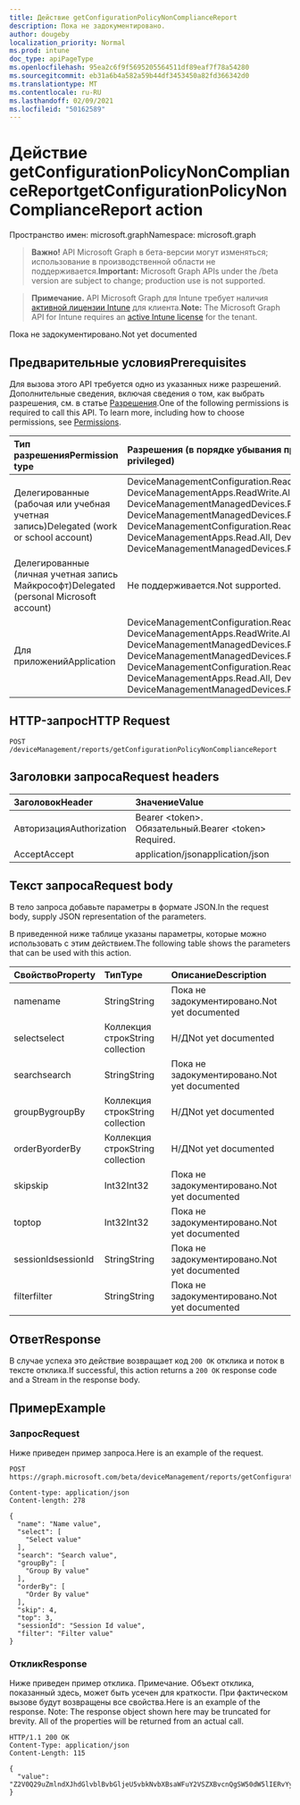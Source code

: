 ```yaml
---
title: Действие getConfigurationPolicyNonComplianceReport
description: Пока не задокументировано.
author: dougeby
localization_priority: Normal
ms.prod: intune
doc_type: apiPageType
ms.openlocfilehash: 95ea2c6f9f5695205564511df89eaf7f78a54280
ms.sourcegitcommit: eb31a6b4a582a59b44df3453450a82fd366342d0
ms.translationtype: MT
ms.contentlocale: ru-RU
ms.lasthandoff: 02/09/2021
ms.locfileid: "50162589"
---
```

# <a name="getconfigurationpolicynoncompliancereport-action"></a><span data-ttu-id="0f775-103">Действие getConfigurationPolicyNonComplianceReport</span><span class="sxs-lookup"><span data-stu-id="0f775-103">getConfigurationPolicyNonComplianceReport action</span></span>

<span data-ttu-id="0f775-104">Пространство имен: microsoft.graph</span><span class="sxs-lookup"><span data-stu-id="0f775-104">Namespace: microsoft.graph</span></span>

> <span data-ttu-id="0f775-105">**Важно!** API Microsoft Graph в бета-версии могут изменяться; использование в производственной области не поддерживается.</span><span class="sxs-lookup"><span data-stu-id="0f775-105">**Important:** Microsoft Graph APIs under the /beta version are subject to change; production use is not supported.</span></span>

> <span data-ttu-id="0f775-106">**Примечание.** API Microsoft Graph для Intune требует наличия [активной лицензии Intune](https://go.microsoft.com/fwlink/?linkid=839381) для клиента.</span><span class="sxs-lookup"><span data-stu-id="0f775-106">**Note:** The Microsoft Graph API for Intune requires an [active Intune license](https://go.microsoft.com/fwlink/?linkid=839381) for the tenant.</span></span>

<span data-ttu-id="0f775-107">Пока не задокументировано.</span><span class="sxs-lookup"><span data-stu-id="0f775-107">Not yet documented</span></span>

## <a name="prerequisites"></a><span data-ttu-id="0f775-108">Предварительные условия</span><span class="sxs-lookup"><span data-stu-id="0f775-108">Prerequisites</span></span>
<span data-ttu-id="0f775-p101">Для вызова этого API требуется одно из указанных ниже разрешений. Дополнительные сведения, включая сведения о том, как выбрать разрешения, см. в статье [Разрешения](/graph/permissions-reference).</span><span class="sxs-lookup"><span data-stu-id="0f775-p101">One of the following permissions is required to call this API. To learn more, including how to choose permissions, see [Permissions](/graph/permissions-reference).</span></span>

|<span data-ttu-id="0f775-111">Тип разрешения</span><span class="sxs-lookup"><span data-stu-id="0f775-111">Permission type</span></span>|<span data-ttu-id="0f775-112">Разрешения (в порядке убывания привилегий)</span><span class="sxs-lookup"><span data-stu-id="0f775-112">Permissions (from most to least privileged)</span></span>|
|:---|:---|
|<span data-ttu-id="0f775-113">Делегированные (рабочая или учебная учетная запись)</span><span class="sxs-lookup"><span data-stu-id="0f775-113">Delegated (work or school account)</span></span>|<span data-ttu-id="0f775-114">DeviceManagementConfiguration.ReadWrite.All, DeviceManagementConfiguration.Read.All, DeviceManagementApps.ReadWrite.All, DeviceManagementApps.Read.All, DeviceManagementManagedDevices.ReadWrite.All, DeviceManagementManagedDevices.Read.All</span><span class="sxs-lookup"><span data-stu-id="0f775-114">DeviceManagementConfiguration.ReadWrite.All, DeviceManagementConfiguration.Read.All, DeviceManagementApps.ReadWrite.All, DeviceManagementApps.Read.All, DeviceManagementManagedDevices.ReadWrite.All, DeviceManagementManagedDevices.Read.All</span></span>|
|<span data-ttu-id="0f775-115">Делегированные (личная учетная запись Майкрософт)</span><span class="sxs-lookup"><span data-stu-id="0f775-115">Delegated (personal Microsoft account)</span></span>|<span data-ttu-id="0f775-116">Не поддерживается.</span><span class="sxs-lookup"><span data-stu-id="0f775-116">Not supported.</span></span>|
|<span data-ttu-id="0f775-117">Для приложений</span><span class="sxs-lookup"><span data-stu-id="0f775-117">Application</span></span>|<span data-ttu-id="0f775-118">DeviceManagementConfiguration.ReadWrite.All, DeviceManagementConfiguration.Read.All, DeviceManagementApps.ReadWrite.All, DeviceManagementApps.Read.All, DeviceManagementManagedDevices.ReadWrite.All, DeviceManagementManagedDevices.Read.All</span><span class="sxs-lookup"><span data-stu-id="0f775-118">DeviceManagementConfiguration.ReadWrite.All, DeviceManagementConfiguration.Read.All, DeviceManagementApps.ReadWrite.All, DeviceManagementApps.Read.All, DeviceManagementManagedDevices.ReadWrite.All, DeviceManagementManagedDevices.Read.All</span></span>|

## <a name="http-request"></a><span data-ttu-id="0f775-119">HTTP-запрос</span><span class="sxs-lookup"><span data-stu-id="0f775-119">HTTP Request</span></span>
<!-- {
  "blockType": "ignored"
}
-->
``` http
POST /deviceManagement/reports/getConfigurationPolicyNonComplianceReport
```

## <a name="request-headers"></a><span data-ttu-id="0f775-120">Заголовки запроса</span><span class="sxs-lookup"><span data-stu-id="0f775-120">Request headers</span></span>
|<span data-ttu-id="0f775-121">Заголовок</span><span class="sxs-lookup"><span data-stu-id="0f775-121">Header</span></span>|<span data-ttu-id="0f775-122">Значение</span><span class="sxs-lookup"><span data-stu-id="0f775-122">Value</span></span>|
|:---|:---|
|<span data-ttu-id="0f775-123">Авторизация</span><span class="sxs-lookup"><span data-stu-id="0f775-123">Authorization</span></span>|<span data-ttu-id="0f775-124">Bearer &lt;token&gt;. Обязательный.</span><span class="sxs-lookup"><span data-stu-id="0f775-124">Bearer &lt;token&gt; Required.</span></span>|
|<span data-ttu-id="0f775-125">Accept</span><span class="sxs-lookup"><span data-stu-id="0f775-125">Accept</span></span>|<span data-ttu-id="0f775-126">application/json</span><span class="sxs-lookup"><span data-stu-id="0f775-126">application/json</span></span>|

## <a name="request-body"></a><span data-ttu-id="0f775-127">Текст запроса</span><span class="sxs-lookup"><span data-stu-id="0f775-127">Request body</span></span>
<span data-ttu-id="0f775-128">В тело запроса добавьте параметры в формате JSON.</span><span class="sxs-lookup"><span data-stu-id="0f775-128">In the request body, supply JSON representation of the parameters.</span></span>

<span data-ttu-id="0f775-129">В приведенной ниже таблице указаны параметры, которые можно использовать с этим действием.</span><span class="sxs-lookup"><span data-stu-id="0f775-129">The following table shows the parameters that can be used with this action.</span></span>

|<span data-ttu-id="0f775-130">Свойство</span><span class="sxs-lookup"><span data-stu-id="0f775-130">Property</span></span>|<span data-ttu-id="0f775-131">Тип</span><span class="sxs-lookup"><span data-stu-id="0f775-131">Type</span></span>|<span data-ttu-id="0f775-132">Описание</span><span class="sxs-lookup"><span data-stu-id="0f775-132">Description</span></span>|
|:---|:---|:---|
|<span data-ttu-id="0f775-133">name</span><span class="sxs-lookup"><span data-stu-id="0f775-133">name</span></span>|<span data-ttu-id="0f775-134">String</span><span class="sxs-lookup"><span data-stu-id="0f775-134">String</span></span>|<span data-ttu-id="0f775-135">Пока не задокументировано.</span><span class="sxs-lookup"><span data-stu-id="0f775-135">Not yet documented</span></span>|
|<span data-ttu-id="0f775-136">select</span><span class="sxs-lookup"><span data-stu-id="0f775-136">select</span></span>|<span data-ttu-id="0f775-137">Коллекция строк</span><span class="sxs-lookup"><span data-stu-id="0f775-137">String collection</span></span>|<span data-ttu-id="0f775-138">Н/Д</span><span class="sxs-lookup"><span data-stu-id="0f775-138">Not yet documented</span></span>|
|<span data-ttu-id="0f775-139">search</span><span class="sxs-lookup"><span data-stu-id="0f775-139">search</span></span>|<span data-ttu-id="0f775-140">String</span><span class="sxs-lookup"><span data-stu-id="0f775-140">String</span></span>|<span data-ttu-id="0f775-141">Пока не задокументировано.</span><span class="sxs-lookup"><span data-stu-id="0f775-141">Not yet documented</span></span>|
|<span data-ttu-id="0f775-142">groupBy</span><span class="sxs-lookup"><span data-stu-id="0f775-142">groupBy</span></span>|<span data-ttu-id="0f775-143">Коллекция строк</span><span class="sxs-lookup"><span data-stu-id="0f775-143">String collection</span></span>|<span data-ttu-id="0f775-144">Н/Д</span><span class="sxs-lookup"><span data-stu-id="0f775-144">Not yet documented</span></span>|
|<span data-ttu-id="0f775-145">orderBy</span><span class="sxs-lookup"><span data-stu-id="0f775-145">orderBy</span></span>|<span data-ttu-id="0f775-146">Коллекция строк</span><span class="sxs-lookup"><span data-stu-id="0f775-146">String collection</span></span>|<span data-ttu-id="0f775-147">Н/Д</span><span class="sxs-lookup"><span data-stu-id="0f775-147">Not yet documented</span></span>|
|<span data-ttu-id="0f775-148">skip</span><span class="sxs-lookup"><span data-stu-id="0f775-148">skip</span></span>|<span data-ttu-id="0f775-149">Int32</span><span class="sxs-lookup"><span data-stu-id="0f775-149">Int32</span></span>|<span data-ttu-id="0f775-150">Пока не задокументировано.</span><span class="sxs-lookup"><span data-stu-id="0f775-150">Not yet documented</span></span>|
|<span data-ttu-id="0f775-151">top</span><span class="sxs-lookup"><span data-stu-id="0f775-151">top</span></span>|<span data-ttu-id="0f775-152">Int32</span><span class="sxs-lookup"><span data-stu-id="0f775-152">Int32</span></span>|<span data-ttu-id="0f775-153">Пока не задокументировано.</span><span class="sxs-lookup"><span data-stu-id="0f775-153">Not yet documented</span></span>|
|<span data-ttu-id="0f775-154">sessionId</span><span class="sxs-lookup"><span data-stu-id="0f775-154">sessionId</span></span>|<span data-ttu-id="0f775-155">String</span><span class="sxs-lookup"><span data-stu-id="0f775-155">String</span></span>|<span data-ttu-id="0f775-156">Пока не задокументировано.</span><span class="sxs-lookup"><span data-stu-id="0f775-156">Not yet documented</span></span>|
|<span data-ttu-id="0f775-157">filter</span><span class="sxs-lookup"><span data-stu-id="0f775-157">filter</span></span>|<span data-ttu-id="0f775-158">String</span><span class="sxs-lookup"><span data-stu-id="0f775-158">String</span></span>|<span data-ttu-id="0f775-159">Пока не задокументировано.</span><span class="sxs-lookup"><span data-stu-id="0f775-159">Not yet documented</span></span>|



## <a name="response"></a><span data-ttu-id="0f775-160">Ответ</span><span class="sxs-lookup"><span data-stu-id="0f775-160">Response</span></span>
<span data-ttu-id="0f775-161">В случае успеха это действие возвращает код `200 OK` отклика и поток в тексте отклика.</span><span class="sxs-lookup"><span data-stu-id="0f775-161">If successful, this action returns a `200 OK` response code and a Stream in the response body.</span></span>

## <a name="example"></a><span data-ttu-id="0f775-162">Пример</span><span class="sxs-lookup"><span data-stu-id="0f775-162">Example</span></span>

### <a name="request"></a><span data-ttu-id="0f775-163">Запрос</span><span class="sxs-lookup"><span data-stu-id="0f775-163">Request</span></span>
<span data-ttu-id="0f775-164">Ниже приведен пример запроса.</span><span class="sxs-lookup"><span data-stu-id="0f775-164">Here is an example of the request.</span></span>
``` http
POST https://graph.microsoft.com/beta/deviceManagement/reports/getConfigurationPolicyNonComplianceReport

Content-type: application/json
Content-length: 278

{
  "name": "Name value",
  "select": [
    "Select value"
  ],
  "search": "Search value",
  "groupBy": [
    "Group By value"
  ],
  "orderBy": [
    "Order By value"
  ],
  "skip": 4,
  "top": 3,
  "sessionId": "Session Id value",
  "filter": "Filter value"
}
```

### <a name="response"></a><span data-ttu-id="0f775-165">Отклик</span><span class="sxs-lookup"><span data-stu-id="0f775-165">Response</span></span>
<span data-ttu-id="0f775-p102">Ниже приведен пример отклика. Примечание. Объект отклика, показанный здесь, может быть усечен для краткости. При фактическом вызове будут возвращены все свойства.</span><span class="sxs-lookup"><span data-stu-id="0f775-p102">Here is an example of the response. Note: The response object shown here may be truncated for brevity. All of the properties will be returned from an actual call.</span></span>
``` http
HTTP/1.1 200 OK
Content-Type: application/json
Content-Length: 115

{
  "value": "Z2V0Q29uZmlndXJhdGlvblBvbGljeU5vbkNvbXBsaWFuY2VSZXBvcnQgSW50dW5lIERvYyBTYW1wbGUgLTE2MTk2MDUzMTI="
}
```




